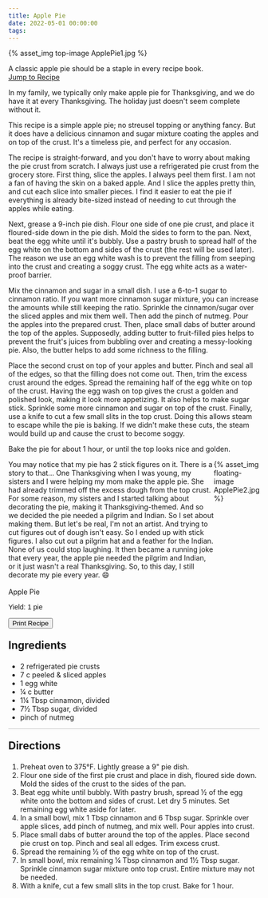 ```yaml
---
title: Apple Pie
date: 2022-05-01 00:00:00
tags:
---
```


{% asset_img top-image ApplePie1.jpg %}
<div class="post-body">
A classic apple pie should be a staple in every recipe book.
<br>
<!--more-->

<a class="jump-to-recipe-btn" href="#recipejump"> 
    Jump to Recipe
</a>

In my family, we typically only make apple pie for Thanksgiving, and we do have it at every Thanksgiving. The holiday just doesn't seem complete without it. 

This recipe is a simple apple pie; no streusel topping or anything fancy. But it does have a delicious cinnamon and sugar mixture coating the apples and on top of the crust. It's a timeless pie, and perfect for any occasion. 

The recipe is straight-forward, and you don't have to worry about making the pie crust from scratch. I always just use a refrigerated pie crust from the grocery store. First thing, slice the apples. I always peel them first. I am not a fan of having the skin on a baked apple. And I slice the apples pretty thin, and cut each slice into smaller pieces. I find it easier to eat the pie if everything is already bite-sized instead of needing to cut through the apples while eating. 

Next, grease a 9-inch pie dish. Flour one side of one pie crust, and place it floured-side down in the pie dish. Mold the sides to form to the pan. Next, beat the egg white until it's bubbly. Use a pastry brush to spread half of the egg white on the bottom and sides of the crust (the rest will be used later). The reason we use an egg white wash is to prevent the filling from seeping into the crust and creating a soggy crust. The egg white acts as a water-proof barrier. 

Mix the cinnamon and sugar in a small dish. I use a 6-to-1 sugar to cinnamon ratio. If you want more cinnamon sugar mixture, you can increase the amounts while still keeping the ratio. Sprinkle the cinnamon/sugar over the sliced apples and mix them well. Then add the pinch of nutmeg. Pour the apples into the prepared crust. Then, place small dabs of butter around the top of the apples. Supposedly, adding butter to fruit-filled pies helps to prevent the fruit's juices from bubbling over and creating a messy-looking pie. Also, the butter helps to add some richness to the filling. 

Place the second crust on top of your apples and butter. Pinch and seal all of the edges, so that the filling does not come out. Then, trim the excess crust around the edges. Spread the remaining half of the egg white on top of the crust. Having the egg wash on top gives the crust a golden and polished look, making it look more appetizing. It also helps to make sugar stick. Sprinkle some more cinnamon and sugar on top of the crust. Finally, use a knife to cut a few small slits in the top crust. Doing this allows steam to escape while the pie is baking. If we didn't make these cuts, the steam would build up and cause the crust to become soggy. 

Bake the pie for about 1 hour, or until the top looks nice and golden. 

<div style="display:flex;">
You may notice that my pie has 2 stick figures on it. There is a story to that... 
One Thanksgiving when I was young, my sisters and I were helping my mom make the apple pie. She had already trimmed off the excess dough from the top crust. For some reason, my sisters and I started talking about decorating the pie, making it Thanksgiving-themed. And so we decided the pie needed a pilgrim and Indian. So I set about making them. But let's be real, I'm not an artist. And trying to cut figures out of dough isn't easy. So I ended up with stick figures. I also cut out a pilgrim hat and a feather for the Indian. None of us could stop laughing. It then became a running joke that every year, the apple pie needed the pilgrim and Indian, or it just wasn't a real Thanksgiving. So, to this day, I still decorate my pie every year. 😄
<div>
    {% asset_img floating-image ApplePie2.jpg %}
</div>
</div>

<br>
</div>

<div id="recipejump"></div>
<div id="recipe">
    <div class="recipe-box">
        <div class="recipe-title-box">
            <div>
                <div class="recipe-title-box-title">
                    <div class="recipe-title-box-header">Apple Pie</div>
                </div>
                <p class="recipe-title-box-title" style="font-family: Arial;">Yield: 1 pie</p>
            </div>
            <!-- {% asset_img recipe-title-box-img ApplePie1.jpg %} -->
            <button class="print-recipe"
                    type="button"
                    onclick="printDIV('recipe')" >
                Print Recipe
            </button>
        </div>
        <p style="font-size:150%;"><b>Ingredients</b></p>
        <ul class="post-body">
                <li>2 refrigerated pie crusts</li>
                <li>7 c peeled & sliced apples</li>
                <li>1 egg white</li>
                <li>¼ c butter</li>
                <li>1¼ Tbsp cinnamon, divided</li>
                <li>7½ Tbsp sugar, divided</li>
                <li>pinch of nutmeg</li>
        </ul>
        <hr style="height:1px;background-color:rgb(189, 189, 189) ">
        <p style="font-size:150%;"><b>Directions</b></p>
        <ol class="post-body">
            <li>Preheat oven to 375°F. Lightly grease a 9" pie dish.</li>
            <li>Flour one side of the first pie crust and place in dish, floured side down. Mold the sides of the crust to the sides of the pan.</li>
            <li>Beat egg white until bubbly. With pastry brush, spread ½ of the egg white onto the bottom and sides of crust. Let dry 5 minutes. Set remaining egg white aside for later.</li>
            <li>In a small bowl, mix 1 Tbsp cinnamon and 6 Tbsp sugar. Sprinkle over apple slices, add pinch of nutmeg, and mix well. Pour apples into crust.</li>
            <li>Place small dabs of butter around the top of the apples. Place second pie crust on top. Pinch and seal all edges. Trim excess crust.</li>
            <li>Spread the remaining ½ of the egg white on top of the crust.</li>
            <li>In small bowl, mix remaining ¼ Tbsp cinnamon and 1½ Tbsp sugar. Sprinkle cinnamon sugar mixture onto top crust. Entire mixture may not be needed.</li>
            <li>With a knife, cut a few small slits in the top crust. Bake for 1 hour.</li> 
        </ol> 
    </div>
</div>

<br>
